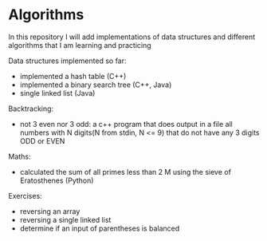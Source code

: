 # Algorithms
In this repository I will add implementations of data structures and different algorithms that I am learning and practicing

Data structures implemented so far:
- implemented a hash table (C++)
- implemented a binary search tree (C++, Java)
- single linked list (Java)


Backtracking:
- not 3 even nor 3 odd: a c++ program that does output in a file all numbers with N digits(N from stdin, N <= 9) that do not have any 3 digits ODD or EVEN


Maths:
- calculated the sum of all primes less than 2 M using the sieve of Eratosthenes (Python)

Exercises:
- reversing an array
- reversing a single linked list
- determine if an input of parentheses is balanced